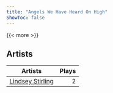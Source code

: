 ```yaml
---
title: "Angels We Have Heard On High"
ShowToc: false
---
```


{{< more >}}

## Artists
Artists | Plays 
----- | -----: 
[Lindsey Stirling](/artists/lindsey-stirling-780013) | 2

